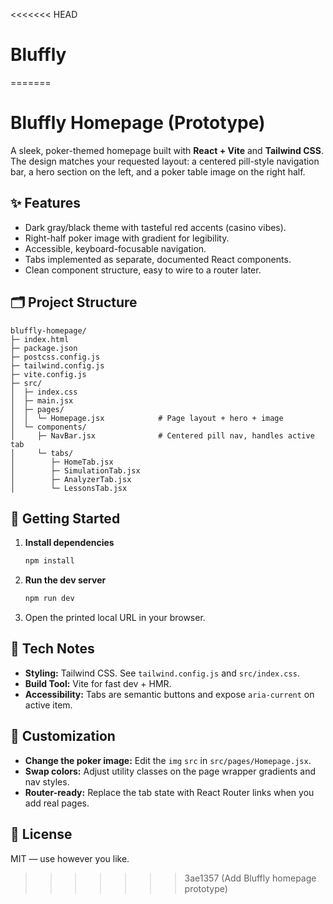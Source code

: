 <<<<<<< HEAD
# Bluffly
=======
# Bluffly Homepage (Prototype)

A sleek, poker-themed homepage built with **React + Vite** and **Tailwind CSS**. 
The design matches your requested layout: a centered pill-style navigation bar, 
a hero section on the left, and a poker table image on the right half.

## ✨ Features
- Dark gray/black theme with tasteful red accents (casino vibes).
- Right-half poker image with gradient for legibility.
- Accessible, keyboard-focusable navigation.
- Tabs implemented as separate, documented React components.
- Clean component structure, easy to wire to a router later.

## 🗂 Project Structure
```text
bluffly-homepage/
├─ index.html
├─ package.json
├─ postcss.config.js
├─ tailwind.config.js
├─ vite.config.js
├─ src/
│  ├─ index.css
│  ├─ main.jsx
│  ├─ pages/
│  │  └─ Homepage.jsx            # Page layout + hero + image
│  └─ components/
│     ├─ NavBar.jsx              # Centered pill nav, handles active tab
│     └─ tabs/
│        ├─ HomeTab.jsx
│        ├─ SimulationTab.jsx
│        ├─ AnalyzerTab.jsx
│        └─ LessonsTab.jsx
```

## 🚀 Getting Started
1. **Install dependencies**
   ```bash
   npm install
   ```
2. **Run the dev server**
   ```bash
   npm run dev
   ```
3. Open the printed local URL in your browser.

## 🧰 Tech Notes
- **Styling:** Tailwind CSS. See `tailwind.config.js` and `src/index.css`.
- **Build Tool:** Vite for fast dev + HMR.
- **Accessibility:** Tabs are semantic buttons and expose `aria-current` on active item.

## 🔧 Customization
- **Change the poker image:** Edit the `img` `src` in `src/pages/Homepage.jsx`.
- **Swap colors:** Adjust utility classes on the page wrapper gradients and nav styles.
- **Router-ready:** Replace the tab state with React Router links when you add real pages.

## 📄 License
MIT — use however you like.
>>>>>>> 3ae1357 (Add Bluffly homepage prototype)
